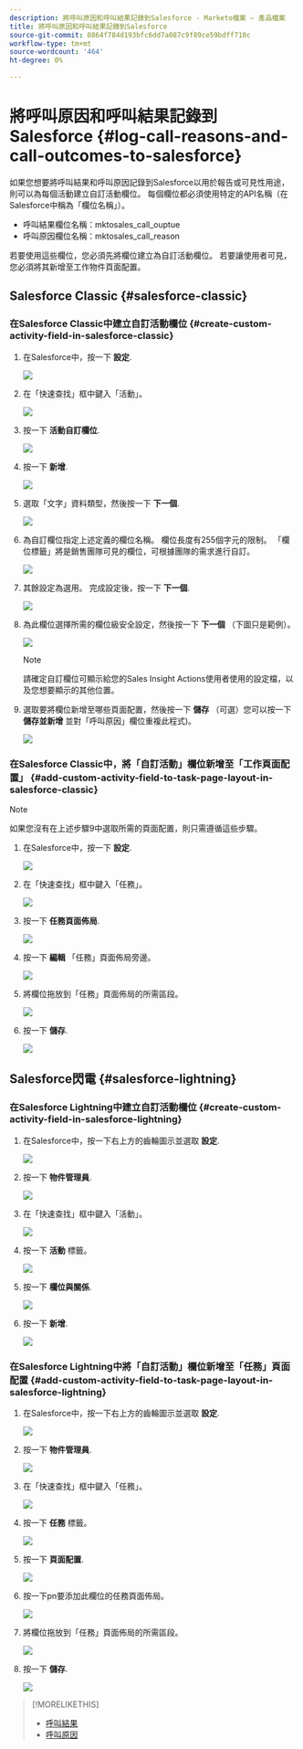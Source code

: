 ```yaml
---
description: 將呼叫原因和呼叫結果記錄到Salesforce - Marketo檔案 — 產品檔案
title: 將呼叫原因和呼叫結果記錄到Salesforce
source-git-commit: 0864f784d193bfc6dd7a087c9f89ce59bdff710c
workflow-type: tm+mt
source-wordcount: '464'
ht-degree: 0%

---
```


# 將呼叫原因和呼叫結果記錄到Salesforce {#log-call-reasons-and-call-outcomes-to-salesforce}

如果您想要將呼叫結果和呼叫原因記錄到Salesforce以用於報告或可見性用途，則可以為每個活動建立自訂活動欄位。 每個欄位都必須使用特定的API名稱（在Salesforce中稱為「欄位名稱」）。

* 呼叫結果欄位名稱：mktosales_call_ouptue
* 呼叫原因欄位名稱：mktosales_call_reason

若要使用這些欄位，您必須先將欄位建立為自訂活動欄位。 若要讓使用者可見，您必須將其新增至工作物件頁面配置。

## Salesforce Classic {#salesforce-classic}

### 在Salesforce Classic中建立自訂活動欄位  {#create-custom-activity-field-in-salesforce-classic}

1. 在Salesforce中，按一下 **設定**.

   ![](assets/log-call-reasons-and-call-outcomes-to-salesforce-1.png)

1. 在「快速查找」框中鍵入「活動」。

   ![](assets/log-call-reasons-and-call-outcomes-to-salesforce-2.png)

1. 按一下 **活動自訂欄位**.

   ![](assets/log-call-reasons-and-call-outcomes-to-salesforce-3.png)

1. 按一下 **新增**.

   ![](assets/log-call-reasons-and-call-outcomes-to-salesforce-4.png)

1. 選取「文字」資料類型，然後按一下 **下一個**.

   ![](assets/log-call-reasons-and-call-outcomes-to-salesforce-5.png)

1. 為自訂欄位指定上述定義的欄位名稱。 欄位長度有255個字元的限制。 「欄位標籤」將是銷售團隊可見的欄位，可根據團隊的需求進行自訂。

   ![](assets/log-call-reasons-and-call-outcomes-to-salesforce-6.png)

1. 其餘設定為選用。 完成設定後，按一下 **下一個**.

   ![](assets/log-call-reasons-and-call-outcomes-to-salesforce-7.png)

1. 為此欄位選擇所需的欄位級安全設定，然後按一下 **下一個** （下圖只是範例）。

   ![](assets/log-call-reasons-and-call-outcomes-to-salesforce-8.png)

   >[!NOTE]
   >
   >請確定自訂欄位可顯示給您的Sales Insight Actions使用者使用的設定檔，以及您想要顯示的其他位置。

1. 選取要將欄位新增至哪些頁面配置，然後按一下 **儲存** （可選）您可以按一下 **儲存並新增** 並對「呼叫原因」欄位重複此程式)。

   ![](assets/log-call-reasons-and-call-outcomes-to-salesforce-9.png)

### 在Salesforce Classic中，將「自訂活動」欄位新增至「工作頁面配置」 {#add-custom-activity-field-to-task-page-layout-in-salesforce-classic}

>[!NOTE]
>
>如果您沒有在上述步驟9中選取所需的頁面配置，則只需遵循這些步驟。

1. 在Salesforce中，按一下 **設定**.

   ![](assets/log-call-reasons-and-call-outcomes-to-salesforce-10.png)

1. 在「快速查找」框中鍵入「任務」。

   ![](assets/log-call-reasons-and-call-outcomes-to-salesforce-11.png)

1. 按一下 **任務頁面佈局**.

   ![](assets/log-call-reasons-and-call-outcomes-to-salesforce-12.png)

1. 按一下 **編輯** 「任務」頁面佈局旁邊。

   ![](assets/log-call-reasons-and-call-outcomes-to-salesforce-13.png)

1. 將欄位拖放到「任務」頁面佈局的所需區段。

   ![](assets/log-call-reasons-and-call-outcomes-to-salesforce-14.png)

1. 按一下 **儲存**.

   ![](assets/log-call-reasons-and-call-outcomes-to-salesforce-15.png)

## Salesforce閃電 {#salesforce-lightning}

### 在Salesforce Lightning中建立自訂活動欄位 {#create-custom-activity-field-in-salesforce-lightning}

1. 在Salesforce中，按一下右上方的齒輪圖示並選取 **設定**.

   ![](assets/log-call-reasons-and-call-outcomes-to-salesforce-16.png)

1. 按一下 **物件管理員**.

   ![](assets/log-call-reasons-and-call-outcomes-to-salesforce-17.png)

1. 在「快速查找」框中鍵入「活動」。

   ![](assets/log-call-reasons-and-call-outcomes-to-salesforce-18.png)

1. 按一下 **活動** 標籤。

   ![](assets/log-call-reasons-and-call-outcomes-to-salesforce-19.png)

1. 按一下 **欄位與關係**.

   ![](assets/log-call-reasons-and-call-outcomes-to-salesforce-20.png)

1. 按一下 **新增**.

   ![](assets/log-call-reasons-and-call-outcomes-to-salesforce-21.png)

### 在Salesforce Lightning中將「自訂活動」欄位新增至「任務」頁面配置 {#add-custom-activity-field-to-task-page-layout-in-salesforce-lightning}

1. 在Salesforce中，按一下右上方的齒輪圖示並選取 **設定**.

   ![](assets/log-call-reasons-and-call-outcomes-to-salesforce-22.png)

1. 按一下 **物件管理員**.

   ![](assets/log-call-reasons-and-call-outcomes-to-salesforce-23.png)

1. 在「快速查找」框中鍵入「任務」。

   ![](assets/log-call-reasons-and-call-outcomes-to-salesforce-24.png)

1. 按一下 **任務** 標籤。

   ![](assets/log-call-reasons-and-call-outcomes-to-salesforce-25.png)

1. 按一下 **頁面配置**.

   ![](assets/log-call-reasons-and-call-outcomes-to-salesforce-26.png)

1. 按一下pn要添加此欄位的任務頁面佈局。

   ![](assets/log-call-reasons-and-call-outcomes-to-salesforce-27.png)

1. 將欄位拖放到「任務」頁面佈局的所需區段。

   ![](assets/log-call-reasons-and-call-outcomes-to-salesforce-28.png)

1. 按一下 **儲存**.

   ![](assets/log-call-reasons-and-call-outcomes-to-salesforce-29.png)

>[!MORELIKETHIS]
>
>* [呼叫結果](/help/marketo/product-docs/marketo-sales-insight/actions/phone/call-outcomes.md)
>* [呼叫原因](/help/marketo/product-docs/marketo-sales-insight/actions/phone/call-reasons.md)

